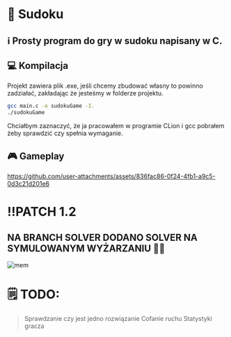 # 🔢 Sudoku
## ℹ️ Prosty program do gry w sudoku napisany w C. 
## 💻 Kompilacja
Projekt zawiera plik .exe, jeśli chcemy zbudować własny to powinno zadziałać, zakładając że jesteśmy w folderze projektu.

```bash
gcc main.c -o sudokuGame -I.
./sudokuGame
```

Chciałbym zaznaczyć, że ja pracowałem w programie CLion i gcc pobrałem żeby sprawdzić czy spełnia wymaganie. 

## 🎮 Gameplay
https://github.com/user-attachments/assets/836fac86-0f24-4fb1-a9c5-0d3c21d201e6

# ‼️PATCH 1.2
##  NA BRANCH SOLVER DODANO SOLVER NA SYMULOWANYM WYŻARZANIU 🤯🤯

![mem](https://github.com/user-attachments/assets/ae129d91-a418-4bec-802a-64551599183a)

# 🗒️ TODO:
> Sprawdzanie czy jest jedno rozwiązanie
> Cofanie ruchu
> Statystyki gracza

